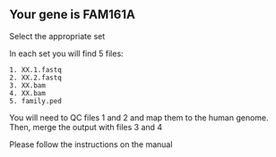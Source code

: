 ## Your gene is FAM161A

Select the appropriate set

In each set you will find 5 files:  

    1. XX.1.fastq  
    2. XX.2.fastq  
    3. XX.bam  
    4. XX.bam  
    5. family.ped
  
You will need to QC files 1 and 2 and map them to the human genome.
Then, merge the output with files 3 and 4

Please follow the instructions on the manual
